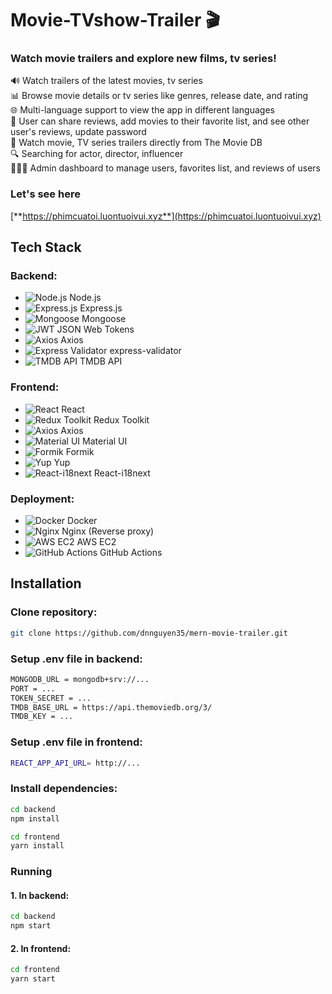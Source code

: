 # Movie-TVshow-Trailer 🎬

### Watch movie trailers and explore new films, tv series!

🔊 Watch trailers of the latest movies, tv series  
📊 Browse movie details or tv series like genres, release date, and rating  
🌐 Multi-language support to view the app in different languages  
📝 User can share reviews, add movies to their favorite list, and see other user's reviews, update password  
🎥 Watch movie, TV series trailers directly from The Movie DB  
🔍 Searching for actor, director, influencer  
👨🏼‍💼 Admin dashboard to manage users, favorites list, and reviews of users  

### Let's see here  
[**https://phimcuatoi.luontuoivui.xyz**](https://phimcuatoi.luontuoivui.xyz)

## Tech Stack

### Backend:
- ![Node.js](https://img.shields.io/badge/Node.js-18.20.4-green) Node.js  
- ![Express.js](https://img.shields.io/badge/Express.js-4.21.2-blue) Express.js  
- ![Mongoose](https://img.shields.io/badge/Mongoose-8.10.0-green) Mongoose  
- ![JWT](https://img.shields.io/badge/JWT-9.0.2-yellow) JSON Web Tokens  
- ![Axios](https://img.shields.io/badge/Axios-1.7.9-blue) Axios  
- ![Express Validator](https://img.shields.io/badge/Express%20Validator-7.2.1-blue) express-validator  
- ![TMDB API](https://img.shields.io/badge/TMDB%20API-blue) TMDB API

### Frontend:
- ![React](https://img.shields.io/badge/React-19.0.0-blue) React  
- ![Redux Toolkit](https://img.shields.io/badge/Redux%20Toolkit-2.5.1-blue) Redux Toolkit  
- ![Axios](https://img.shields.io/badge/Axios-1.7.9-blue) Axios  
- ![Material UI](https://img.shields.io/badge/Material%20UI-6.4.3-blue) Material UI  
- ![Formik](https://img.shields.io/badge/Formik-2.4.6-blue) Formik  
- ![Yup](https://img.shields.io/badge/Yup-1.6.1-orange) Yup  
- ![React-i18next](https://img.shields.io/badge/React--i18next-15.4.1-blue) React-i18next

### Deployment:
- ![Docker](https://img.shields.io/badge/Docker-v20.10.8-blue) Docker  
- ![Nginx](https://img.shields.io/badge/Nginx-v1.21-green) Nginx (Reverse proxy)  
- ![AWS EC2](https://img.shields.io/badge/AWS%20EC2-black) AWS EC2
- ![GitHub Actions](https://img.shields.io/badge/CI%2FCD-GitHub%20Actions-brightgreen) GitHub Actions

## Installation

### Clone repository:
```bash
git clone https://github.com/dnnguyen35/mern-movie-trailer.git
```

### Setup .env file in backend:
```bash
MONGODB_URL = mongodb+srv://...
PORT = ...
TOKEN_SECRET = ...
TMDB_BASE_URL = https://api.themoviedb.org/3/
TMDB_KEY = ...
```

### Setup .env file in frontend:
```bash
REACT_APP_API_URL= http://...
```

### Install dependencies:
```bash
cd backend
npm install

cd frontend
yarn install
```

### Running
#### 1. In backend:
```bash
cd backend
npm start
```

#### 2. In frontend:
```bash
cd frontend
yarn start
```

